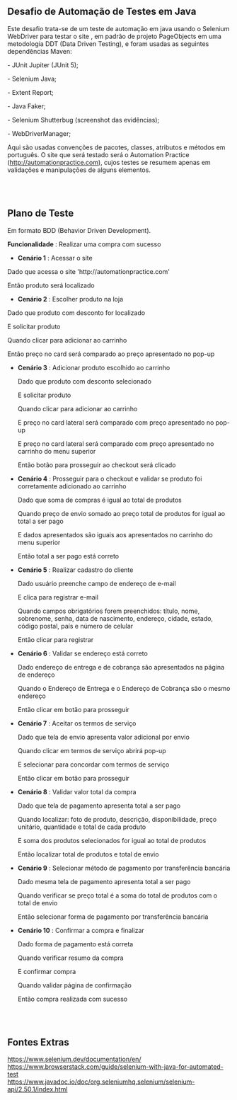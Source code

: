 ## Desafio de Automação de Testes em Java
Este desafio trata-se de um teste de automação em java usando o Selenium WebDriver para testar o site , em padrão de projeto PageObjects em uma metodologia DDT (Data Driven Testing), e foram usadas as seguintes dependências Maven: <br>
	<p><p>- JUnit Jupiter (JUnit 5); <br>
	<p><p>- Selenium Java;<br>
	<p><p>- Extent Report;<br>
	<p><p>- Java Faker;<br>
	<p><p>- Selenium Shutterbug (screenshot das evidências);<br>
	<p><p>- WebDriverManager;
	<br>
	
Aqui são usadas convenções de pacotes, classes, atributos e métodos em português. 
O site que será testado será o Automation Practice (http://automationpractice.com), cujos testes se resumem apenas em validações e manipulações de alguns elementos. 

<br><br>

## Plano de Teste 
Em formato BDD (Behavior Driven Development).

**Funcionalidade** :  Realizar uma compra com sucesso

  - **Cenário 1** :  Acessar o site <br>
  <p><p>Dado que acessa o site 'http://automationpractice.com' <br>
  <p><p>Então produto será localizado <br> 
  
  - **Cenário 2** :  Escolher produto na loja <br>
  <p><p>Dado que produto com desconto for localizado <br>
	<p><p>E solicitar produto <br>
	<p><p>Quando clicar para adicionar ao carrinho <br> 	
	<p><p>Então preço no card será comparado ao preço apresentado no pop-up <br> 
  
  - **Cenário 3** :  Adicionar produto escolhido ao carrinho <br>
	<p><p>Dado que produto com desconto selecionado <br>
	<p><p>E solicitar produto <br>
	<p><p>Quando clicar para adicionar ao carrinho <br> 	
	<p><p>E preço no card lateral será comparado com preço apresentado no pop-up <br>
	<p><p>E preço no card lateral será comparado com preço apresentado no carrinho do menu superior <br>
 	<p><p>Então botão para prosseguir ao checkout será clicado <br> 
  
  - **Cenário 4** :  Prosseguir para o checkout e validar se produto foi corretamente adicionado ao carrinho <br>
	<p><p>Dado que soma de compras é igual ao total de produtos <br>
	<p><p>Quando preço de envio somado ao preço total de produtos for igual ao total a ser pago <br>
	<p><p>E dados apresentados são iguais aos apresentados no carrinho do menu superior <br>
	<p><p>Então total a ser pago está correto <br> 
  
  - **Cenário 5** :  Realizar cadastro do cliente <br>
	<p><p>Dado usuário preenche campo de endereço de e-mail <br>
	<p><p>E clica para registrar e-mail <br>
	<p><p>Quando campos obrigatórios forem preenchidos: título, nome, sobrenome, senha, data de nascimento, endereço, cidade, estado, código postal, país e número de celular <br>
	<p><p>Então clicar para registrar <br> 
  
  - **Cenário 6** :  Validar se endereço está correto <br>
	<p><p>Dado endereço de entrega e de cobrança são apresentados na página de endereço <br>
	<p><p>Quando o Endereço de Entrega e o Endereço de Cobrança são o mesmo endereço <br>
	<p><p>Então clicar em botão para prosseguir <br> 
  
  - **Cenário 7** :  Aceitar os termos de serviço <br>
	<p><p>Dado que tela de envio apresenta valor adicional por envio <br>
	<p><p>Quando clicar em termos de serviço abrirá pop-up <br>
	<p><p>E selecionar para concordar com termos de serviço <br>
	<p><p>Então clicar em botão para prosseguir <br>
  
  - **Cenário 8** :  Validar valor total da compra <br>
	<p><p>Dado que tela de pagamento apresenta total a ser pago <br>
	<p><p>Quando localizar: foto de produto, descrição, disponibilidade, preço unitário, quantidade e total de cada produto <br>
	<p><p>E soma dos produtos selecionados for igual ao total de produtos <br>
	<p><p>Então localizar total de produtos e total de envio <br>
  
  - **Cenário 9** :  Selecionar método de pagamento por transferência bancária <br>
	<p><p>Dado mesma tela de pagamento apresenta total a ser pago <br>
	<p><p>Quando verificar se preço total é a soma do total de produtos com o total de envio <br>
	<p><p>Então selecionar forma de pagamento por transferência bancária <br>
  
  - **Cenário 10** :  Confirmar a compra e finalizar <br>
	<p><p>Dado forma de pagamento está correta <br>
	<p><p>Quando verificar resumo da compra <br>
	<p><p>E confirmar compra <br>
 	<p><p>Quando validar página de confirmação <br>
	<p><p>Então compra realizada com sucesso

<br><br>

## Fontes Extras 
https://www.selenium.dev/documentation/en/ <br>
https://www.browserstack.com/guide/selenium-with-java-for-automated-test <br> 
https://www.javadoc.io/doc/org.seleniumhq.selenium/selenium-api/2.50.1/index.html <br> 
